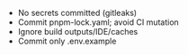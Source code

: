 - No secrets committed (gitleaks)
- Commit pnpm-lock.yaml; avoid CI mutation
- Ignore build outputs/IDE/caches
- Commit only .env.example
